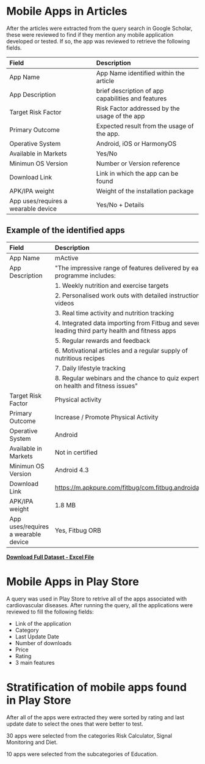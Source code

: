 # Mobile Apps in Articles

After the articles were extracted from the query search in Google Scholar, these were reviewed to find if they mention any mobile application developed or tested. If so, the app was reviewed to retrieve the following fields.

| Field        | Description       |
|:-------------|:------------------|
| App Name     | App Name identified within the article |
| App Description | brief description of app capabilities and features |
| Target Risk Factor | Risk Factor addressed by the usage of the app |
| Primary Outcome    | Expected result from the usage of the app.  |
| Operative System | Android, iOS or HarmonyOS |
| Available in Markets | Yes/No |
| Minimun OS Version | Number or Version reference |
| Download Link | Link in which the app can be found |
| APK/IPA weight | Weight of the installation package |
| App uses/requires a wearable device | Yes/No + Details |

## Example of the identified apps

| Field        | Description       |
|:-------------|:------------------|
| App Name     | mActive |
| App Description | "The impressive range of features delivered by each programme includes:    |
| | 1. Weekly nutrition and exercise targets |
| | 2. Personalised work outs with detailed instructional videos |
| | 3. Real time activity and nutrition tracking |
| | 4. Integrated data importing from Fitbug and several leading third party health and fitness apps |
| | 5. Regular rewards and feedback |
| | 6. Motivational articles and a regular supply of nutritious recipes |
| | 7. Daily lifestyle tracking |
| | 8. Regular webinars and the chance to quiz experts on health and fitness issues" |
| Target Risk Factor | Physical activity  |
| Primary Outcome    | Increase / Promote Physical Activity |
| Operative System | Android |
| Available in Markets | Not in certified |
| Minimun OS Version | Android 4.3 |
| Download Link | https://m.apkpure.com/fitbug/com.fitbug.androidapp |
| APK/IPA weight | 1.8 MB |
| App uses/requires a wearable device | Yes, Fitbug ORB |

<a href="https://docs.google.com/spreadsheets/d/e/2PACX-1vQld1oiDuVO5_l_g3_Eaksu_-Fhv4QyDKZ98XkwBnXWxNi-MDh-lR2JIXA0zK7SRw/pub?output=xlsx&gid=0" class="buttonn" ><strong>Download Full Dataset - Excel File</strong></a>

# Mobile Apps in Play Store

A query was used in Play Store to retrive all of the apps associated with cardiovascular diseases. After running the query, all the applications were reviewed to fill the following fields: 

- Link of the application
- Category
- Last Update Date
- Number of downloads
- Price
- Rating
- 3 main features

# Stratification of mobile apps found in Play Store

After all of the apps were extracted they were sorted by rating and last update date to select the ones that were better to test.

30 apps were selected from the categories Risk Calculator, Signal Monitoring and Diet.

10 apps were selected from the subcategories of Education.
